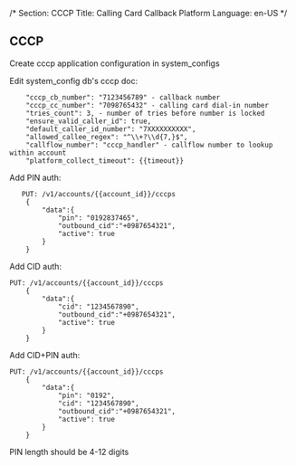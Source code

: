 /*
Section: CCCP
Title: Calling Card Callback Platform
Language: en-US
*/

CCCP
----

Create cccp application configuration in system_configs

Edit system_config db's cccp doc:
```
    "cccp_cb_number": "7123456789" - callback number
    "cccp_cc_number": "7098765432" - calling card dial-in number
    "tries_count": 3, - number of tries before number is locked
    "ensure_valid_caller_id": true,
    "default_caller_id_number": "7XXXXXXXXXX",
    "allowed_callee_regex": "^\\+?\\d{7,}$",
    "callflow_number": "cccp_handler" - callflow number to lookup within account
    "platform_collect_timeout": {{timeout}}
```

Add PIN auth:
```
   PUT: /v1/accounts/{{account_id}}/cccps
    {
        "data":{
            "pin": "0192837465",
            "outbound_cid":"+0987654321",
            "active": true
        }
    }
```
Add CID auth:

```
PUT: /v1/accounts/{{account_id}}/cccps
    {
        "data":{
            "cid": "1234567890",
            "outbound_cid":"+0987654321",
            "active": true
        }
    }
```
Add CID+PIN auth:

```
PUT: /v1/accounts/{{account_id}}/cccps
    {
        "data":{
            "pin": "0192",
            "cid": "1234567890",
            "outbound_cid":"+0987654321",
            "active": true
        }
    }
```

PIN length should be 4-12 digits
